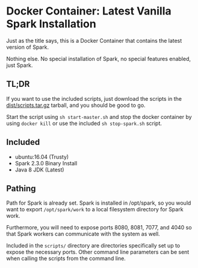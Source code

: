 # Docker Container: Latest Vanilla Spark Installation

Just as the title says, this is a Docker Container that contains the latest
version of Spark.

Nothing else.  No special installation of Spark, no special features enabled,
just Spark.

## TL;DR

If you want to use the included scripts, just download the scripts in the
[dist/scripts.tar.gz](https://github.com/KenSuenobu/spark-latest-docker/blob/master/dist/scripts.tar.gz?raw=true)
tarball, and you should be good to go.

Start the script using `sh start-master.sh` and stop the docker container by
using `docker kill` or use the included `sh stop-spark.sh` script.

## Included

- ubuntu:16.04 (Trusty)
- Spark 2.3.0 Binary Install
- Java 8 JDK (Latest)

## Pathing

Path for Spark is already set.  Spark is installed in /opt/spark, so you would
want to export `/opt/spark/work` to a local filesystem directory for Spark work.

Furthermore, you will need to expose ports 8080, 8081, 7077, and 4040 so that Spark
workers can communicate with the system as well.

Included in the `scripts/` directory are directories specifically set up to
expose the necessary ports.  Other command line parameters can be sent when calling
the scripts from the command line.


